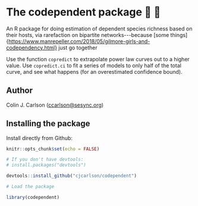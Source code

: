 # The codependent package :bee: :blossom:
An R package for doing estimation of dependent species richness based on their hosts, via rarefaction on bipartite networks---because [some things]{https://www.manrepeller.com/2018/05/gilmore-girls-and-codependency.html} just go together

Use the function `copredict` to extrapolate power law curves out to a higher value. Use `copredict.ci` to fit a series of models to only half of the total curve, and see what happens (for an overestimated confidence bound).

Author
----------

Colin J. Carlson (ccarlson@sesync.org)

Installing the package
----------------------

Install directly from Github:

``` r
knitr::opts_chunk$set(echo = FALSE)

# If you don't have devtools:
# install.packages("devtools")

devtools::install_github("cjcarlson/codependent")
```

``` r
# Load the package

library(codependent)
```
